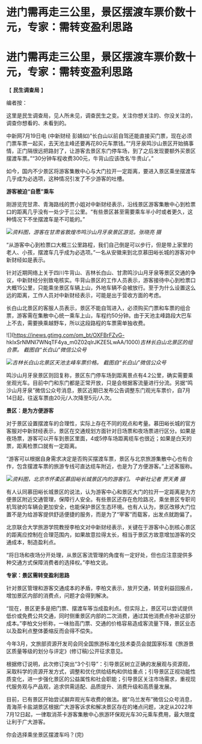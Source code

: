 # 进门需再走三公里，景区摆渡车票价数十元，专家：需转变盈利思路

# 进门需再走三公里，景区摆渡车票价数十元，专家：需转变盈利思路

【 **民生调查局** 】

编者按：

这里是民生调查局，见人所未见，调查民生之变。关注你想关注的、你没关注的，调查你想看的、未看到的。

中新网7月19日电 (中新财经
彭婧如)“长白山以前自驾还能直接买门票，现在必须门票车票一起买，去天池主峰还要再花80元车票钱。”“月牙泉鸣沙山景区开始搞事情，正门隔很远把路封了，让游客去景区东门停车场，到了之后发现要额外买景区摆渡车票。”“30分钟车程收费300元，牛背山应该改名‘牛贵山’。”

如今，国内不少景区将游客集散中心与大门拉开一定距离，要进入景区乘坐摆渡车几乎成为必选项，这种情况引发了不少游客的吐槽。

**游客被迫“自愿”乘车**

刚游览完甘肃、青海路线的贾小姐对中新财经表示，沿线景区游客集散中心到检票口的距离几乎没有一处少于三公里。“有些景区甚至需要乘车半小时或者更久，这种情况下不坐摆渡车是不可能的。”

![](https://inews.gtimg.com/om_bt/OeRLQCD2YSEaOhnm0-w-4m5jOWxfKtciAjKCG97uqXYM4AA/1000)_资料图，游客在甘肃省敦煌市鸣沙山月牙泉景区游览。张晓亮
摄_

“从游客中心到检票口大概三公里路程，我们自己倒是可以步行，但是带上家里的老人、小孩，摆渡车几乎成为必选项。”一名从安徽来到北京慕田峪长城的游客对中新财经如是表示。

针对近期网络上关于四川牛背山、吉林长白山、甘肃鸣沙山月牙泉等景区交通的争议，中新财经分别致电核实。牛背山景区的工作人员表示，游客接待中心到检票口大概15公里，只能乘坐景区车辆上山，外地车辆不会被放行。至于为什么设置这么远的距离，工作人员对中新财经表示，可能是出于营收方面的考虑。

长白山北景区的客服人员表示，景区不能自驾进入，必须购买门票和车票的组合票，游客需在集散中心统一乘车上山，车程约50分钟。由于天池主峰路段大巴车上不去，需要换乘越野车，所以这段路程的车票需单独收费。

![](https://inews.gtimg.com/om_bt/OXFBrFZvG-
hkIxSrNMNI7WNqTF4ya_m0Z02qIrJKZE5LwAA/1000)_吉林长白山北景区的组合票。 截图自“长白山”微信公众号_

![](https://inews.gtimg.com/om_bt/Od0ZctUlB0Eh4UUR8whmi7CXMEfHwWQe4dO1DTN2wmtSgAA/1000)_吉林长白山北景区天池主峰车票价格。
截图自“长白山”微信公众号_

鸣沙山月牙泉景区则回复称，景区东门停车场到距离景点有4.2公里，确实需要乘坐观光车。目前中门和东门都是正常开放，只是会根据客流量进行分流。另据“鸣沙山月牙泉”微信公众号消息，景区近期已发布公告调整东门观光车票价，自7月14日起，往返车票由20元/人次降至5元/人次。

**景区：是为方便游客**

对于景区设置摆渡车的合理性，实际上存在不同的观点和考量。慕田峪长城的官方客服对中新财经表示，景区在交通规划方面针对日场票和夜场票进行区分。如果是夜场票，游客可以开车到景区里面，4或5停车场距离缆车也很近；如果是白天的票，距离检票口就有一定距离。

“游客可以根据自身需求决定是否购买摆渡车票，景区与北京旅游集散中心也有合作，包含摆渡车票的旅游专线可直达缆车附近，也是为了方便游客。”上述客服称。

![](https://inews.gtimg.com/om_bt/OZmRIxNAVHDcceLj2PDmJib9vxrCqm2hoiCx8uSN1TouYAA/1000)_资料图，北京市怀柔区慕田峪长城景区内的游客们。
中新社记者 贾天勇 摄_

有人认同慕田峪长城景区的说法，认为游客中心和景区大门的拉开一定距离是为方便景区附近交通管理，保障行人安全。有些景区还存在危险路况，乘坐景区专职司机驾驶的车辆会更加安全，也能保护景区生态环境。也有人认为，景区改移大门位置不是为给游客提供舒适便捷的服务，而是为了“宰客”而载客，出发点就跑偏了。

北京联合大学旅游学院教授李柏文对中新财经表示，关键在于游客中心到核心景区的距离应控制在合理范围内，如果故意拉得太长，相当于景区方故意增加游客的交通成本，制造盈利点。

“将日场和夜场分开处理，从景区客流管理的角度有一定好处，但也应注意提供多种交通方式保障消费者的选择权。”李柏文说。

**专家：景区需转变盈利思路**

针对景区管理和游客交通成本的矛盾，李柏文表示，放开交通，转变利益回报点，增加景区内部的消费点，问题才会得到解决。

“现在，景区更多是把门票、摆渡车等当成盈利点。但实际上，景区可以尝试提供低价或免费公共交通，同时侧重景区内部的二次消费，通过其他消费点弥补这部分成本。”李柏文分析称，一味抬高门票、交通的价格容易造成客流量下降，景区业态以及盈利点整体萎缩反而会得不偿失。

今年3月，文旅部资源开发司会同全国旅游标准化技术委员会就国家标准《旅游景区质量等级的划分与评定》(修订稿)公开征求意见。

根据修订说明，此次修订突出“3个引导”：引导景区树立正确的发展观与资源观，采取科学的资源开发方式，调整和优化供给结构和供给重点；引导景区正视功能性质变化，进一步强化景区的公益属性和社会职能；引导景区关注市场需求，重视现代服务观与产品观，追求供需适配、品质提升、消费升级和高质量发展。

目前，已有景区开始尝试摒弃观光车收费的做法。据“乌兰发布”微信公众号消息，青海茶卡盐湖景区根据广大游客诉求和解决景区存在的堵点问题，决定从2022年7月12日起，一律取消茶卡游客集散中心旅游环保观光车30元乘车费用，最大限度让利于广大游客。

你会选择乘坐景区摆渡车吗？(完)


